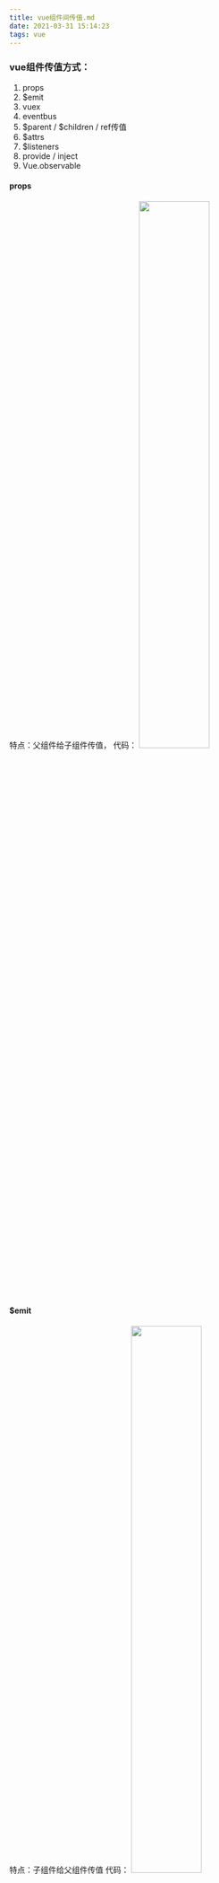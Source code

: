 ```yaml
---
title: vue组件间传值.md
date: 2021-03-31 15:14:23
tags: vue
---
```



### vue组件传值方式：
1.  props
2. $emit
3. vuex
4. eventbus
5. $parent / $children / ref传值
6. $attrs
7. $listeners
8. provide / inject
9. Vue.observable

#### props
特点：父组件给子组件传值，
代码：
<img src="https://freedomflyflower.github.io/2021/03/31/2021-03-31-vue组件间传值/img1.png" width="50%">

#### $emit
特点：子组件给父组件传值
代码：
<img src="https://freedomflyflower.github.io/2021/03/31/2021-03-31-vue组件间传值/img2.png" width="50%">

#### vuex
特点：各组件传值
代码：
<img src="https://freedomflyflower.github.io/2021/03/31/2021-03-31-vue组件间传值/img3.png" width="50%">

#### eventbus
特点：各组件传值

实现全局事件总线对象的几种方式：

##### 方式一
思路是 ：在main.js，我们在vue的原型上添加一个bus对象；在其他组件中触发和监听（推荐，单）
具体实现如下：下面的组件A和组件B可以是项目中任意两个组件

```js
//在mian.js中
Vue.prototype.bus = new Vue()  //这样我们就实现了全局的事件总线对象

//组件A中，监听事件
this.bus.$on('updata', function(data) {
    console.log(data)  //data就是触发updata事件带过来的数据
})

//组件B中，触发事件
this.bus.$emit('updata', data)  //data就是触发updata事件要带走的数据
代码：
```

##### 方式二

实现思路： 新建一个bus.js文件， 在这个文件里实例化一下vue；然后在组件A和组件B中分别引入这个bus.js文件，将事件监听和事件触发都挂到bus.js这个实例上，这样就可以实现全局的监听与触发了。

实现代码如下：

 bus.js文件
```js
// bus.js文件
import Vue from 'vue'
export default new Vue()
```

组件A

```html
// 组件A ，监听事件send
<template>
  <div>
    <span>{{name}}</span>
  </div>
  </template>
  <script>
  import Bus from './bus.js'
  export default {
    data () {
      return {
        name: ''
      }
    },
    created() {
      let _this = this
      // 用$on监听事件并接受数据
      Bus.$on('send', (data) => {
        _this.name = data
        console.log(data)
      })
    },
    methods: {}
  }
</script>
```

组件B

```html
// 组件B， 触发事件send
<template>
  <div>
    <input type="button" value="点击触发" @click="onClick">
  </div>
  </template>
  <script>
  import Bus from './bus.js'
  export default {
    data () {
      return {
        elValue: '我是B组件数据'
      }
    },
    methods: {
        // 发送数据
      onClick() {
        Bus.$emit('send', this.elValue)
      }
    }
  }
</script>
```




